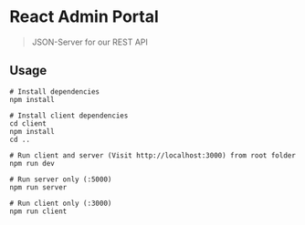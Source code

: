 # React Admin Portal

> JSON-Server for our REST API

## Usage

```
# Install dependencies
npm install

# Install client dependencies
cd client
npm install
cd ..

# Run client and server (Visit http://localhost:3000) from root folder
npm run dev

# Run server only (:5000)
npm run server

# Run client only (:3000)
npm run client
```
